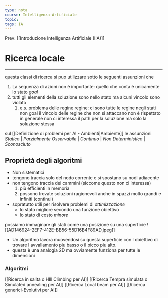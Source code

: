 ```yaml
---
type: nota
course: Intelligenza Artificiale
topic: 
tags: IA
---
```


Prev: [[Introduzione Intelligenza Artificiale (IIA)]]

# Ricerca locale
---
questa classi di ricerca si puo utilizzare sotto le seguenti  assunzioni che
1.  La sequenza di azioni non è importante: quello che conta è unicamente lo stato _goal_
2. tutti gli elementi della soluzione sono nello stato ma alcuni vincolo sono violato 
	1. e.s.  problema delle regine regine: ci sono tutte le regine negli stati non goal il vincolo delle regine che non si attaccano non è rispettato
in generale non ci interessa il path per la soluzione ma solo la soluzione stessa

sul [[Definizione di problemi per AI - Ambienti|Ambiente]]  le assunzioni 
  _Statico_ | _Parzialmente Osservabile_ | _Continuo_ | _Non Deterministico_ | _Sconosciuto_
            


## Proprietà degli algoritmi
- Non sistematici
- tengono traccia solo del nodo corrente e si spostano su nodi adiacente
- non tengono traccia dei cammini (siccome questo non ci interessa)
	1. più efficienti in memoria
	2. possono trovate soluzioni ragionevoli anche in spazzi molto grandi e infiniti (continui)
- sopratutto utili per risolvere problemi di _ottimizzazione_ 
	- lo stato migliore secondo una funzione obiettivo
	- lo stato di costo _minore_

possiamo immaginare  gli stati come una posizione su una superficie
![[AD146924-2EF7-412E-BB56-55D16B4F89AD.jpeg]]
- Un algoritmo lavora muovendosi su questa superficie con l obiettivo di trovare l avvallamento piu basso o il picco piu alto.
- questa è una analogia 2D ma ovviamente funziona per tutte le dimensioni 


### Algoritmi
[[Ricerca in salita o HIll Climbing per AI]]
[[Ricerca Tempra simulata o Simulated annealing per AI]]
[[Ricerca Local beam per AI]]
[[Ricerca generici-Evolutivi per AI]]